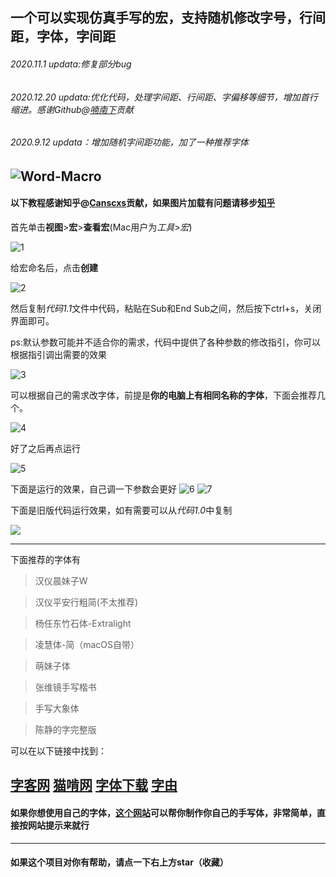 ## 一个可以实现仿真手写的宏，支持随机修改字号，行间距，字体，字间距
###### 2020.11.1  updata:修复部分bug
###### 2020.12.20 updata:优化代码，处理字间距、行间距、字偏移等细节，增加首行缩进。感谢Github@[喃南下](https://github.com/Airomeo)贡献
###### 2020.9.12  updata：增加随机字间距功能，加了一种推荐字体
![Word-Macro](https://socialify.git.ci/zhaoruheng/Word-Macro/image?font=Inter&forks=1&issues=1&owner=1&pattern=Signal&pulls=1&stargazers=1&theme=Light)
---
#### 以下教程感谢知乎@[Canscxs](https://www.zhihu.com/people/cans-18-32)贡献，如果图片加载有问题请移步[知乎](https://zhuanlan.zhihu.com/p/338196683)

首先单击**视图**>**宏**>**查看宏**(Mac用户为*工具*>*宏*)

![1](https://github.com/zhaoruheng/Word-Macro/blob/master/image/1.jpg?raw=true)

给宏命名后，点击**创建**

![2](https://github.com/zhaoruheng/Word-Macro/blob/master/image/2.jpg?raw=true)

然后复制*代码1.1*文件中代码，粘贴在Sub和End Sub之间，然后按下ctrl+s，关闭界面即可。

ps:默认参数可能并不适合你的需求，代码中提供了各种参数的修改指引，你可以根据指引调出需要的效果

![3](https://github.com/zhaoruheng/Word-Macro/blob/master/image/3.jpg?raw=true)

可以根据自己的需求改字体，前提是**你的电脑上有相同名称的字体**，下面会推荐几个。

![4](https://github.com/zhaoruheng/Word-Macro/blob/master/image/4.jpg?raw=true)

好了之后再点运行

![5](https://github.com/zhaoruheng/Word-Macro/blob/master/image/5.jpg?raw=true)

下面是运行的效果，自己调一下参数会更好
![6](https://github.com/zhaoruheng/Word-Macro/blob/master/image/6.png?raw=true)
![7](https://github.com/zhaoruheng/Word-Macro/blob/master/image/7.png?raw=true)

下面是旧版代码运行效果，如有需要可以从*代码1.0*中复制

![](https://s1.ax1x.com/2020/08/08/a5NtP0.jpg)

---

下面推荐的字体有

>汉仪晨妹子W

>汉仪平安行粗简(不太推荐)

>杨任东竹石体-Extralight

>凌慧体-简（macOS自带）

>萌妹子体

>张维镜手写楷书

>手写大象体

>陈静的字完整版

可以在以下链接中找到：

[字客网](https://www.fontke.com/)
[猫啃网](https://www.maoken.com/)
[字体下载](https://www.qiuziti.com/)
[字由](http://www.hellofont.cn)
---
#### 如果你想使用自己的字体，[这个网站](http://59.108.48.27/flexifont-chn/login/)可以帮你制作你自己的手写体，非常简单，直接按网站提示来就行
---
#### 如果这个项目对你有帮助，请点一下右上方star（收藏）
